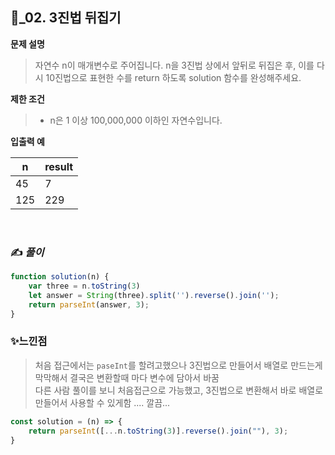 ## 🔎_02. 3진법 뒤집기
<b>문제 설명</b>
</br>
> 자연수 n이 매개변수로 주어집니다. n을 3진법 상에서 앞뒤로 뒤집은 후, 이를 다시 10진법으로 표현한 수를 return 하도록 solution 함수를 완성해주세요.
> </br>

<b>제한 조건</b>
>- n은 1 이상 100,000,000 이하인 자연수입니다.

><b>
입출력 예</b>
<table class="table">
        <thead><tr>
<th>n</th>
<th>result</th>
</tr>
</thead>
        <tbody><tr>
<td>45</td>
<td>7</td>
</tr>
<tr>
<td>125</td>
<td>229</td>
</tr>
</tbody>
      </table>
<br>

### ✍️ _풀이_

```js
function solution(n) {
    var three = n.toString(3)
    let answer = String(three).split('').reverse().join('');
    return parseInt(answer, 3);
}
```


### ✨느낀점
> 처음 접근에서는 `paseInt`를 할려고했으나 3진법으로 만들어서 배열로 만드는게 막막해서 결국은 변환할때 마다 변수에 담아서 바꿈</br>
> 다른 사람 풀이를 보니 처음접근으로 가능했고, 3진법으로 변환해서 바로 배열로 만들어서 사용할 수 있게함 .... 깔끔...
```js
const solution = (n) => {
    return parseInt([...n.toString(3)].reverse().join(""), 3);
}

```
